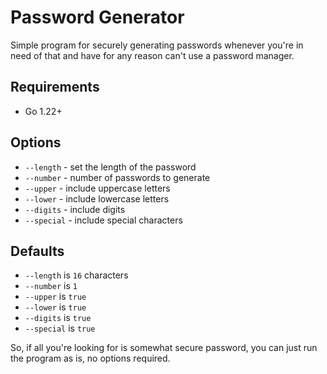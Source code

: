 # Password Generator
Simple program for securely generating passwords whenever you're in need of that
and have for any reason can't use a password manager.

## Requirements
* Go 1.22+

## Options
- `--length` - set the length of the password
- `--number` - number of passwords to generate
- `--upper` - include uppercase letters
- `--lower` - include lowercase letters
- `--digits` - include digits
- `--special` - include special characters

## Defaults
* `--length` is `16` characters
* `--number` is `1`
* `--upper` is `true`
* `--lower` is `true`
* `--digits` is `true`
* `--special` is `true`

So, if all you're looking for is somewhat secure password, you can just run the program as is, no options required.
